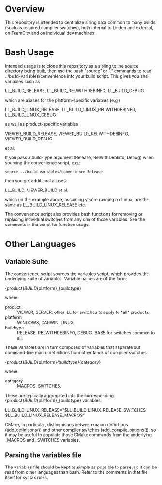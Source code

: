 # Overview
This repository is intended to centralize string data common to many builds
(such as required compiler switches), both internal to Linden and external, on
TeamCity and on individual dev machines.

# Bash Usage
Intended usage is to clone this repository as a sibling to the source
directory being built, then use the bash "source" or "." commands to read
../build-variables/convenience into your build script. This gives you
shell variables such as

LL_BUILD_RELEASE, LL_BUILD_RELWITHDEBINFO, LL_BUILD_DEBUG

which are aliases for the platform-specific variables (e.g.)

LL_BUILD_LINUX_RELEASE, LL_BUILD_LINUX_RELWITHDEBINFO, LL_BUILD_LINUX_DEBUG

as well as product-specific variables

VIEWER_BUILD_RELEASE, VIEWER_BUILD_RELWITHDEBINFO, VIEWER_BUILD_DEBUG

et al.

If you pass a build-type argument (Release, RelWithDebInfo, Debug) when
sourcing the convenience script, e.g.:

    source ../build-variables/convenience Release

then you get additional aliases:

LL_BUILD, VIEWER_BUILD et al.

which (in the example above, assuming you're running on Linux) are the same as
LL_BUILD_LINUX_RELEASE etc.

The convenience script also provides bash functions for removing or replacing
individual switches from any one of those variables. See the comments in the
script for function usage.

# Other Languages
## Variable Suite
The convenience script sources the variables script, which provides the
underlying suite of variables. Variable names are of the form:

{product}_BUILD_{platform}_{buildtype}

where:

<dl>
<dt>product</dt>
<dd>VIEWER, SERVER, other. LL for switches to apply to *all* products.</dd>
<dt>platform</dt>
<dd>WINDOWS, DARWIN, LINUX.</dd>
<dt>buildtype</dt>
<dd>RELEASE, RELWITHDEBINFO, DEBUG. BASE for switches common to all.</dd>
</dl>

These variables are in turn composed of variables that separate out
command-line macro definitions from other kinds of compiler switches:

{product}_BUILD_{platform}_{buildtype}_{category}

where:

<dl>
<dt>category</dt>
<dd>MACROS, SWITCHES.</dd>
</dl>

These are typically aggregated into the corresponding
{product}_BUILD_{platform}_{buildtype} variables:

LL_BUILD_LINUX_RELEASE="$LL_BUILD_LINUX_RELEASE_SWITCHES $LL_BUILD_LINUX_RELEASE_MACROS"

CMake, in particular, distinguishes between macro definitions
([add_definitions()](https://cmake.org/cmake/help/v3.1/command/add_definitions.html))
and other compiler switches
([add_compile_options()](https://cmake.org/cmake/help/v3.1/command/add_compile_options.html)),
so it may be useful to populate those CMake commands from the underlying
_MACROS and _SWITCHES variables.

## Parsing the variables file
The variables file should be kept as simple as possible to parse, so it can be
read from other languages than bash. Refer to the comments in that file itself
for syntax rules.
